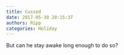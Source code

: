 ```yaml
---
title: Cussed
date: 2017-05-30 20:15:37
authors: Ripp
categories: Holiday
---
```


 But can he stay awake long enough to do so?